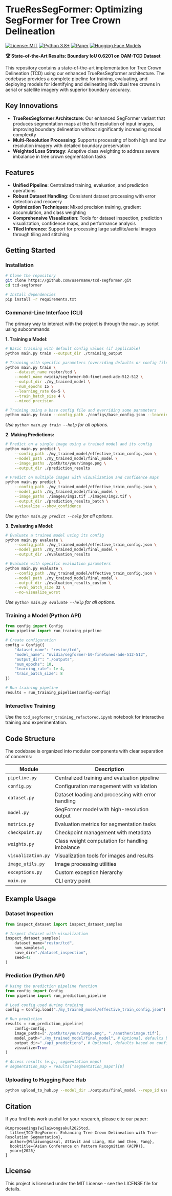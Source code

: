# TrueResSegFormer: Optimizing SegFormer for Tree Crown Delineation

[![License: MIT](https://img.shields.io/badge/License-MIT-yellow.svg)](https://opensource.org/licenses/MIT)
[![Python 3.8+](https://img.shields.io/badge/python-3.8+-blue.svg)](https://www.python.org/downloads/)
[![Paper](https://img.shields.io/badge/paper-ACPR%202025-red.svg)](link-to-paper-when-available)
[![Hugging Face Models](https://img.shields.io/badge/%F0%9F%A4%97%20Hugging%20Face-Models-blue)](https://huggingface.co/attavit14203638)

**🏆 State-of-the-Art Results: Boundary IoU 0.6201 on OAM-TCD Dataset**

This repository contains a state-of-the-art implementation for Tree Crown Delineation (TCD) using our enhanced TrueResSegformer architecture. The codebase provides a complete pipeline for training, evaluating, and deploying models for identifying and delineating individual tree crowns in aerial or satellite imagery with superior boundary accuracy.

## Key Innovations

- **TrueResSegformer Architecture**: Our enhanced SegFormer variant that produces segmentation maps at the full resolution of input images, improving boundary delineation without significantly increasing model complexity
- **Multi-Resolution Processing**: Supports processing of both high and low resolution imagery with detailed boundary preservation
- **Weighted Loss Strategy**: Adaptive class weighting to address severe imbalance in tree crown segmentation tasks

## Features

- **Unified Pipeline**: Centralized training, evaluation, and prediction operations
- **Robust Dataset Handling**: Consistent dataset processing with error detection and recovery
- **Optimization Techniques**: Mixed precision training, gradient accumulation, and class weighting
- **Comprehensive Visualization**: Tools for dataset inspection, prediction visualization, confidence maps, and performance analysis
- **Tiled Inference**: Support for processing large satellite/aerial images through tiling and stitching

## Getting Started

### Installation

```bash
# Clone the repository
git clone https://github.com/username/tcd-segformer.git
cd tcd-segformer

# Install dependencies
pip install -r requirements.txt
```

### Command-Line Interface (CLI)

The primary way to interact with the project is through the `main.py` script using subcommands:

**1. Training a Model:**

```bash
# Basic training with default config values (if applicable)
python main.py train --output_dir ./training_output

# Training with specific parameters (overriding defaults or config file)
python main.py train \
    --dataset_name restor/tcd \
    --model_name nvidia/segformer-b0-finetuned-ade-512-512 \
    --output_dir ./my_trained_model \
    --num_epochs 15 \
    --learning_rate 6e-5 \
    --train_batch_size 4 \
    --mixed_precision

# Training using a base config file and overriding some parameters
python main.py train --config_path ./configs/base_config.json --learning_rate 7e-5 --output_dir ./tuned_model
```
*Use `python main.py train --help` for all options.*

**2. Making Predictions:**

```bash
# Predict on a single image using a trained model and its config
python main.py predict \
    --config_path ./my_trained_model/effective_train_config.json \
    --model_path ./my_trained_model/final_model \
    --image_paths ./path/to/your/image.png \
    --output_dir ./prediction_results

# Predict on multiple images with visualization and confidence maps
python main.py predict \
    --config_path ./my_trained_model/effective_train_config.json \
    --model_path ./my_trained_model/final_model \
    --image_paths ./images/img1.tif ./images/img2.tif \
    --output_dir ./prediction_results_batch \
    --visualize --show_confidence
```
*Use `python main.py predict --help` for all options.*

**3. Evaluating a Model:**

```bash
# Evaluate a trained model using its config
python main.py evaluate \
    --config_path ./my_trained_model/effective_train_config.json \
    --model_path ./my_trained_model/final_model \
    --output_dir ./evaluation_results

# Evaluate with specific evaluation parameters
python main.py evaluate \
    --config_path ./my_trained_model/effective_train_config.json \
    --model_path ./my_trained_model/final_model \
    --output_dir ./evaluation_results_custom \
    --eval_batch_size 32 \
    --no-visualize_worst
```
*Use `python main.py evaluate --help` for all options.*

### Training a Model (Python API)

```python
from config import Config
from pipeline import run_training_pipeline

# Create configuration
config = Config({
    "dataset_name": "restor/tcd",
    "model_name": "nvidia/segformer-b0-finetuned-ade-512-512",
    "output_dir": "./outputs",
    "num_epochs": 10,
    "learning_rate": 1e-4,
    "train_batch_size": 8
})

# Run training pipeline
results = run_training_pipeline(config=config)
```

### Interactive Training

Use the `tcd_segformer_training_refactored.ipynb` notebook for interactive training and experimentation.

## Code Structure

The codebase is organized into modular components with clear separation of concerns:

| Module | Description |
|--------|-------------|
| `pipeline.py` | Centralized training and evaluation pipeline |
| `config.py` | Configuration management with validation |
| `dataset.py` | Dataset loading and processing with error handling |
| `model.py` | SegFormer model with high-resolution output |
| `metrics.py` | Evaluation metrics for segmentation tasks |
| `checkpoint.py` | Checkpoint management with metadata |
| `weights.py` | Class weight computation for handling imbalance |
| `visualization.py` | Visualization tools for images and results |
| `image_utils.py` | Image processing utilities |
| `exceptions.py` | Custom exception hierarchy |
| `main.py` | CLI entry point |

## Example Usage

### Dataset Inspection

```python
from inspect_dataset import inspect_dataset_samples

# Inspect dataset with visualization
inspect_dataset_samples(
    dataset_name="restor/tcd",
    num_samples=5,
    save_dir="./dataset_inspection",
    seed=42
)
```

### Prediction (Python API)

```python
# Using the prediction pipeline function
from config import Config
from pipeline import run_prediction_pipeline

# Load config used during training
config = Config.load("./my_trained_model/effective_train_config.json")

# Run prediction
results = run_prediction_pipeline(
    config=config,
    image_paths=["./path/to/your/image.png", "./another/image.tif"],
    model_path="./my_trained_model/final_model", # Optional, defaults based on config
    output_dir="./api_predictions", # Optional, defaults based on config
    visualize=True
)

# Access results (e.g., segmentation maps)
# segmentation_map = results["segmentation_maps"][0]
```

### Uploading to Hugging Face Hub

```bash
python upload_to_hub.py --model_dir ./outputs/final_model --repo_id username/tcd-segformer-model
```

## Citation

If you find this work useful for your research, please cite our paper:

```
@inproceedings{wilaiwongsakul2025tcd,
  title={TCD-SegFormer: Enhancing Tree Crown Delineation with True-Resolution Segmentation},
  author={Wilaiwongsakul, Attavit and Liang, Bin and Chen, Fang},
  booktitle={Asian Conference on Pattern Recognition (ACPR)},
  year={2025}
}
```

## License

This project is licensed under the MIT License - see the LICENSE file for details.
